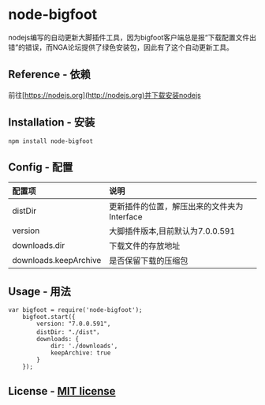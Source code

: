 # node-bigfoot
nodejs编写的自动更新大脚插件工具，因为bigfoot客户端总是报“下载配置文件出错”的错误，而NGA论坛提供了绿色安装包，因此有了这个自动更新工具。

## Reference - 依赖
前往[https://nodejs.org](http://nodejs.org)并下载安装nodejs

## Installation - 安装
`npm install node-bigfoot`

## Config - 配置 

   配置项  |                说明                     
 :-------- | :------------------------------------
 distDir  | 更新插件的位置，解压出来的文件夹为Interface 
 version | 大脚插件版本,目前默认为7.0.0.591
 downloads.dir | 下载文件的存放地址 
 downloads.keepArchive | 是否保留下载的压缩包 

## Usage - 用法
```
var bigfoot = require('node-bigfoot');
    bigfoot.start({
        version: "7.0.0.591",
        distDir: "./dist"，
        downloads: {
            dir: './downloads',
            keepArchive: true
        }
    });
```

## License - [MIT license](http://revolunet.mit-license.org/)
